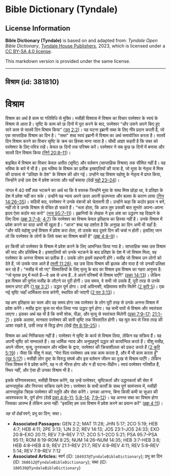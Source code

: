 # Bible Dictionary (Tyndale)

## License Information

**Bible Dictionary (Tyndale)** is based on and adapted from: _Tyndale Open Bible Dictionary_, [Tyndale House Publishers](https://tyndaleopenresources.com/), 2023, which is licensed under a [CC BY-SA 4.0 license](https://creativecommons.org/licenses/by-sa/4.0/legalcode.en).

This markdown version is provided under the same license.



--------------------------------

## विश्राम (id: 381810)

विश्राम
=======

विश्राम का अर्थ है काम या गतिविधि से मुक्ति। मसीही विश्वास में विश्राम का विचार परमेश्वर के स्वयं के विश्राम से आता है। सृष्टि के काम को छः दिनों में पूरा करने के बाद, परमेश्वर “और उसने अपने किए हुए सारे काम से सातवें दिन विश्राम किया” ([उत् 2:2](https://ref.ly/Gen2:2))। यह घटना इब्रानी सब्त के लिए नींव प्रदान करती है, जो एक साप्ताहिक विश्राम का दिन है। "सब्त" शब्द स्वयं इब्रानी में विश्राम का अर्थ समायोजित करता है। सातवें दिन विश्राम करने का विचार सृष्टि के क्रम का हिस्सा माना जाता है। चौथी आज्ञा कहती है कि सब्त को परमेश्वर के लिए पवित्र रखें। केवल छः दिनों तक परिश्रम करें। परमेश्वर ने सब कुछ छः दिनों में बनाया और सातवें दिन विश्राम किया ([निर्ग 20:8–11](https://ref.ly/Exod20:8-Exod20:11))।

बाइबिल में विश्राम का विचार केवल अतीत (सृष्टि) और वर्तमान (साप्ताहिक विश्राम) तक सीमित नहीं है। यह भविष्य के बारे में भी है। इस भविष्य के विश्राम का प्रतीक इस्राएलियों की यात्रा है, जो मूसा के नेतृत्व में मिस्र की दासत्व से "प्रतिज्ञा के देश" के विश्राम की ओर गई। उन्होंने यह विश्राम यहोशू के नेतृत्व में प्राप्त किया, जिन्होंने उन्हें उस देश में प्रवेश कराया और वहाँ बसाया (देखें [यहो 23–24](https://ref.ly/Josh23:1-Josh24:33))।

जंगल में 40 वर्षों तक भटकने का अर्थ था कि वे वयस्क जिन्होंने मूसा के साथ मिस्र छोड़ा था, वे प्रतिज्ञा के देश में प्रवेश नहीं कर सके। उन्होंने यह न्याय अपने ऊपर अपनी कृतघ्नता और बलवा के कारण लाया ([गिन 14:26–35](https://ref.ly/Num14:26-Num14:35))। सदियों बाद, परमेश्वर ने उनके वंशजों को चेतावनी दी। उन्होंने कहा कि कठोर हृदय न बनें, नहीं तो वे उनके विश्राम से वंचित हो सकते हैं। "भला होता, कि आज तुम उसकी बात सुनते! अपना\-अपना हृदय ऐसा कठोर मत करो" ([भज 95:7–11](https://ref.ly/Ps95:7-Ps95:11))। इब्रानियों के लेखक ने इस अंश का उद्धरण यह दिखाने के लिए दिया ([इब्रा 3:7–8](https://ref.ly/Heb3:7-Heb3:8); [4:7](https://ref.ly/Heb4:7)) कि परमेश्वर का विश्राम केवल इतिहास का हिस्सा नहीं है। उनके विश्राम में प्रवेश करने का वादा अभी भी खुला है। “आज” शब्द यह दर्शाता है कि अनुग्रह का दिन अभी भी यहाँ है: “और यदि यहोशू उन्हें विश्राम में प्रवेश करा लेता, तो उसके बाद दूसरे दिन की चर्चा न होती। इसलिए जान लो कि परमेश्वर के लोगों के लिये सब्त का विश्राम बाकी है” ([इब्रा 4:8–9](https://ref.ly/Heb4:8-Heb4:9))।

हर किसी को परमेश्वर के विश्राम में प्रवेश करने के लिए आमन्त्रित किया गया है। साप्ताहिक सब्त उस विश्राम की याद और प्रतिबिम्ब है। इस्राएलियों को उनके भटकने के बाद प्रतिज्ञा के देश में जो विश्राम मिला, वह परमेश्वर के अनन्त विश्राम का प्रतीक है। उसके लोग इसमें सहभागी होंगे। मसीह जो विश्राम उन लोगों को देते हैं, जो उसके पास आते हैं ([मत्ती 11:28](https://ref.ly/Matt11:28)), वह उस दिव्य विश्राम की झलक और वादा है जो उनकी प्रतिक्षा कर रहे हैं। "मसीह में सो गए" विश्वासियों के लिए मृत्यु के बाद का विश्राम इस विश्राम का गहरा अनुभव है: “जो मृतक प्रभु में मरते हैं—वे अब से धन्य हैं...वे अपने परिश्रमों से विश्राम पाएँगे” ([प्रका 14:13](https://ref.ly/Rev14:13))। लेकिन इस विश्राम की पूर्णता मसीह के लौटने पर पूरी होगी। उस समय, वे सभी जो उसके हैं, पूरी तरह से उनके समान प्रगट होंगे ([1 यूह 3:2](https://ref.ly/1John3:2))। उद्धार पूर्ण होगा। उन्हें अविनाशी, महिमामय शरीर मिलेंगे ([2 कुरि 5](https://ref.ly/2Cor5:1-2Cor5:21))। एक नई सृष्टि जहाँ धार्मिकता वास करेगी, स्थापित की जाएगी ([2 पत 3:13](https://ref.ly/2Pet3:13))।

यह क्षण इतिहास का चरम और वह समय होगा जब परमेश्वर के लोग पूरी तरह से उनके अनन्त विश्राम में प्रवेश करेंगे। मसीह द्वारा क्रूस पर मोल लिया गया उद्धार पूर्ण होगा। यह सभी पापों से विश्राम और स्वतंत्रता लाएगा। इसका अर्थ यह भी है कि सभी शोक, पीड़ा, और मृत्यु से स्वतंत्रता मिलेगी ([प्रका 7:9–17](https://ref.ly/Rev7:9-Rev7:17); [21:1–7](https://ref.ly/Rev21:1-Rev21:7))। इसके अलावा, मानवता परमेश्वर की सारी सृष्टि तक विस्तारित होगी। यह मूल रूप से जिस तरह की आशा रखते है, उसी तरह से सिद्ध होगा (देखें [रोम 8:19–25](https://ref.ly/Rom8:19-Rom8:25))।

विश्राम का अर्थ निष्क्रियता नहीं है। परमेश्वर ने सृष्टि के कार्य से विश्राम लिया, लेकिन वह सक्रिय हैं। वह अपनी सृष्टि को सम्भालते हैं। वह धार्मिक न्याय और अनुग्रहपूर्ण उद्धार को कार्यान्वित करते हैं। यीशु मसीह, अपने जीवन, मृत्यु, पुनरुत्थान और महिमा के द्वारा, परमेश्वर की क्रियाशीलता को प्रकट करते हैं ([2 कुरि 5:19](https://ref.ly/2Cor5:19))। जैसा कि यीशु ने कहा, “मेरा पिता परमेश्वर अब तक काम करता है, और मैं भी काम करता हूँ” ([यूह 5:17](https://ref.ly/John5:17))। मसीही लोग दुष्ट के विरुद्ध संघर्ष और इस वर्तमान जीवन का दुःख से विश्राम पाएँगे। लेकिन जिस विश्राम में वे प्रवेश करेंगे, वह न तो नीरस होगा और न ही घटना\-विहीन। स्वयं परमेश्वर गतिशील हैं, स्थिर नहीं, और ऐसा ही उनका विश्राम भी है।

इसके परिणामस्वरूप, मसीही विश्राम करेंगे, वह उन्हें परमेश्वर, सृष्टिकर्ता और उद्धारकर्ता की सेवा में आनन्दपूर्वक और निरन्तर सक्रिय रहने देगा। परमेश्वर के सभी कार्यों के साथ पूर्ण सामंजस्य में, मसीही आनन्दपूर्वक त्रिएक परमेश्वर की स्तुति और सेवा करेंगे। उनका आनन्द, बिना किसी कमी या सुधार की आवश्यकता के, पूर्ण होगा (देखें [प्रका 4:8–11](https://ref.ly/Rev4:8-Rev4:11); [5:8–14](https://ref.ly/Rev5:8-Rev5:14); [7:9–12](https://ref.ly/Rev7:9-Rev7:12))। यह अनन्त सब्त का विश्राम होगा जिसका आरम्भ है लेकिन अन्त नहीं: “इसलिए हम उस विश्राम में प्रवेश करने का प्रयत्न करें” ([इब्रा 4:11](https://ref.ly/Heb4:11))।

*यह भी देखें* स्वर्ग; प्रभु का दिन; सब्त।

* **Associated Passages:** GEN 2:2; MAT 11:28; JHN 5:17; 2CO 5:19; HEB 4:7; HEB 4:11; 2PE 3:13; 1JN 3:2; REV 14:13; JOS 23:1–JOS 24:33; EXO 20:8–EXO 20:11; REV 7:9–REV 7:17; 2CO 5:1–2CO 5:21; PSA 95:7–PSA 95:11; ROM 8:19–ROM 8:25; NUM 14:26–NUM 14:35; HEB 3:7–HEB 3:8; HEB 4:8–HEB 4:9; REV 21:1–REV 21:7; REV 4:8–REV 4:11; REV 5:8–REV 5:14; REV 7:9–REV 7:12
* **Associated Articles:** स्वर्ग (ID: `184937@TyndaleBibleDictionary`); प्रभु का दिन (ID: `368612@TyndaleBibleDictionary`); सब्त (ID: `180539@TyndaleBibleDictionary`)

